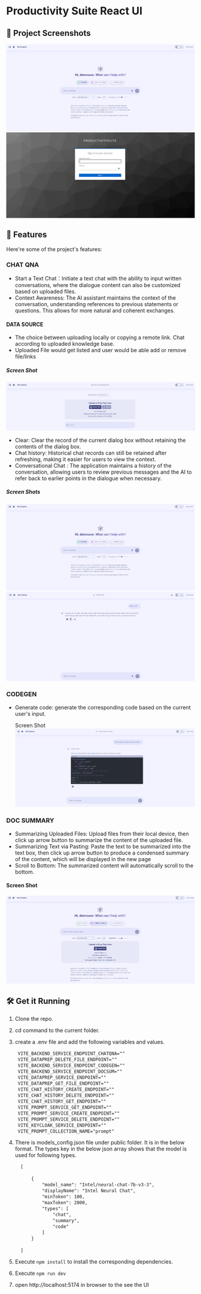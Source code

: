 # Productivity Suite React UI

## 📸 Project Screenshots

![project-screenshot](../../assets/img/chat_qna_init.png)
![project-screenshot](../../assets/img/Login_page.png)

## 🧐 Features

Here're some of the project's features:

### CHAT QNA

- Start a Text Chat：Initiate a text chat with the ability to input written conversations, where the dialogue content can also be customized based on uploaded files.
- Context Awareness: The AI assistant maintains the context of the conversation, understanding references to previous statements or questions. This allows for more natural and coherent exchanges.

#### DATA SOURCE

- The choice between uploading locally or copying a remote link. Chat according to uploaded knowledge base.
- Uploaded File would get listed and user would be able add or remove file/links

##### Screen Shot

![project-screenshot](../../assets/img/data_source.png)

- Clear: Clear the record of the current dialog box without retaining the contents of the dialog box.
- Chat history: Historical chat records can still be retained after refreshing, making it easier for users to view the context.
- Conversational Chat : The application maintains a history of the conversation, allowing users to review previous messages and the AI to refer back to earlier points in the dialogue when necessary.

##### Screen Shots

![project-screenshot](../../assets/img/chat_qna_init.png)
![project-screenshot](../../assets/img/chatqna_with_conversation.png)

### CODEGEN

- Generate code: generate the corresponding code based on the current user's input.

  Screen Shot
  ![project-screenshot](../../assets/img/codegen.png)

### DOC SUMMARY

- Summarizing Uploaded Files: Upload files from their local device, then click up arrow button to summarize the content of the uploaded file.
- Summarizing Text via Pasting: Paste the text to be summarized into the text box, then click up arrow button to produce a condensed summary of the content, which will be displayed in the new page
- Scroll to Bottom: The summarized content will automatically scroll to the bottom.

#### Screen Shot

![project-screenshot](../../assets/img/doc_summary.png)

## 🛠️ Get it Running

1. Clone the repo.

2. cd command to the current folder.

3. create a .env file and add the following variables and values.
   ```
    VITE_BACKEND_SERVICE_ENDPOINT_CHATQNA=""
    VITE_DATAPREP_DELETE_FILE_ENDPOINT=""
    VITE_BACKEND_SERVICE_ENDPOINT_CODEGEN=""
    VITE_BACKEND_SERVICE_ENDPOINT_DOCSUM=""
    VITE_DATAPREP_SERVICE_ENDPOINT=""
    VITE_DATAPREP_GET_FILE_ENDPOINT=""
    VITE_CHAT_HISTORY_CREATE_ENDPOINT=""
    VITE_CHAT_HISTORY_DELETE_ENDPOINT=""
    VITE_CHAT_HISTORY_GET_ENDPOINT=""
    VITE_PROMPT_SERVICE_GET_ENDPOINT=""
    VITE_PROMPT_SERVICE_CREATE_ENDPOINT=""
    VITE_PROMPT_SERVICE_DELETE_ENDPOINT=""
    VITE_KEYCLOAK_SERVICE_ENDPOINT=""
    VITE_PROMPT_COLLECTION_NAME="prompt"
   ```
4. There is models_config.json file under public folder. It is in the below format. The types key in the below json array shows that the model is used for following types.

   ```
     [

         {
             "model_name": "Intel/neural-chat-7b-v3-3",
             "displayName": "Intel Neural Chat",
             "minToken": 100,
             "maxToken": 2000,
             "types": [
                 "chat",
                 "summary",
                 "code"
             ]
         }

     ]
   ```

5. Execute `npm install` to install the corresponding dependencies.

6. Execute `npm run dev`

7. open http://localhost:5174 in browser to the see the UI
